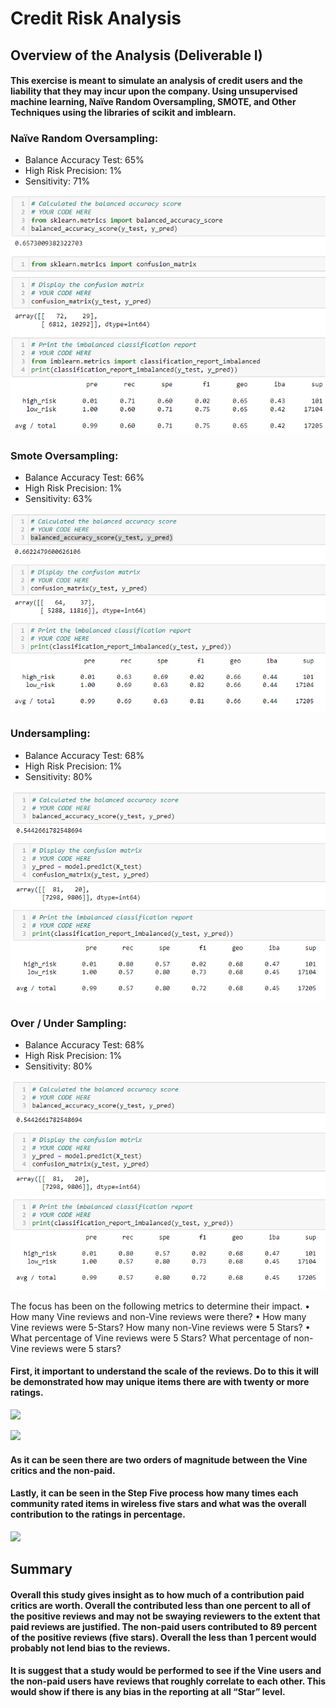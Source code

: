 # Credit Risk Analysis 
## Overview of the Analysis (Deliverable I)
#### This exercise is meant to simulate an analysis of credit users and the liability that they may incur upon the company.  Using unsupervised machine learning, Naïve Random Oversampling, SMOTE, and Other Techniques using the libraries of scikit and imblearn.

### Naïve Random Oversampling:
  - Balance Accuracy Test: 65%
  - High Risk Precision: 1%
  - Sensitivity: 71%

![](Resources/resamp_NRO.png)

### Smote Oversampling:
  - Balance Accuracy Test: 66%
  - High Risk Precision: 1%
  - Sensitivity: 63%

![](Resources/resamp_SMOTE.png)

### Undersampling:
  - Balance Accuracy Test: 68%
  - High Risk Precision: 1%
  - Sensitivity: 80%
	
![](Resources/resamp_Under.png)

### Over / Under Sampling:
  - Balance Accuracy Test: 68%
  - High Risk Precision: 1%
  - Sensitivity: 80%

![](Resources/resamp_Under.png)

The focus has been on the following metrics to determine their impact.
•	How many Vine reviews and non-Vine reviews were there?
•	How many Vine reviews were 5-Stars?  How many non-Vine reviews were 5 Stars?
•	What percentage of Vine reviews were 5 Stars?  What percentage of non-Vine reviews were 5 stars? 
#### First, it important to understand the scale of the reviews.  Do to this it will be demonstrated how may unique items there are with twenty or more ratings.

![](Resource/step3vineyes.png)

![](Resource/step4vineno.png)

#### As it can be seen there are two orders of magnitude between the Vine critics and the non-paid.
#### Lastly, it can be seen in the Step Five process how many times each community rated items in wireless five stars and what was the overall contribution to the ratings in percentage.

![](Resources/step5.png)

## Summary
#### Overall this study gives insight as to how much of a contribution paid critics are worth.  Overall the contributed less than one percent to all of the positive reviews and may not be swaying reviewers to the extent that paid reviews are justified.  The non-paid users contributed to 89 percent of the positive reviews (five stars).  Overall the less than 1 percent would probably not lend bias to the reviews.
#### It is suggest that a study would be performed to see if the Vine users and the non-paid users have reviews that roughly correlate to each other.  This would show if there is any bias in the reporting at all “Star” level.

						
